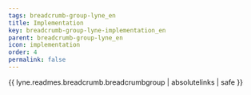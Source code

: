 ```yaml
---
tags: breadcrumb-group-lyne_en
title: Implementation
key: breadcrumb-group-lyne-implementation_en
parent: breadcrumb-group-lyne_en
icon: implementation
order: 4
permalink: false  
---
```

{{ lyne.readmes.breadcrumb.breadcrumbgroup | absolutelinks | safe }}


